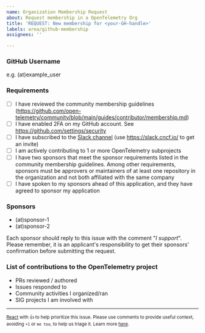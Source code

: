 ```yaml
---
name: Organization Membership Request
about: Request membership in a OpenTelemetry Org
title: 'REQUEST: New membership for <your-GH-handle>'
labels: area/github-membership
assignees: ''

---
```


<!-- Please remember to change the title of this issue by replacing
 <your-GH-handle> with the actual GitHub handle -->

### GitHub Username

e.g. (at)example_user

### Requirements

- [ ] I have reviewed the community membership guidelines (https://github.com/open-telemetry/community/blob/main/guides/contributor/membership.md)
- [ ] I have enabled 2FA on my GitHub account. See https://github.com/settings/security
- [ ] I have subscribed to the [Slack channel](https://cloud-native.slack.com/archives/CJFCJHG4Q) (use https://slack.cncf.io/ to get an invite)
- [ ] I am actively contributing to 1 or more OpenTelemetry subprojects
- [ ] I have two sponsors that meet the sponsor requirements listed in the community membership guidelines. Among other requirements, sponsors must be approvers or maintainers of at least one repository in the organization and not both affiliated with the same company
- [ ] I have spoken to my sponsors ahead of this application, and they have agreed to sponsor my application

### Sponsors

<!-- Replace (at) with the `@` sign -->

- (at)sponsor-1
- (at)sponsor-2

Each sponsor should reply to this issue with the comment "*I support*".
Please remember, it is an applicant's responsibility to get their sponsors' confirmation before submitting the request.

### List of contributions to the OpenTelemetry project

- PRs reviewed / authored
- Issues responded to
- Community activities I organized/ran
- SIG projects I am involved with

---

<sub>[React](https://github.blog/news-insights/product-news/add-reactions-to-pull-requests-issues-and-comments/) with 👍 to help prioritize this issue. Please use comments to provide useful context, avoiding `+1` or `me too`, to help us triage it. Learn more [here](https://opentelemetry.io/community/end-user/issue-participation/).</sub>
